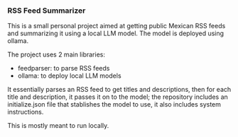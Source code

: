 ### RSS Feed Summarizer

This is a small personal project aimed at getting public Mexican RSS feeds and summarizing it using a local LLM model. The model is deployed using ollama.

The project uses 2 main libraries:
- feedparser: to parse RSS feeds
- ollama: to deploy local LLM models

It essentially parses an RSS feed to get titles and descriptions, then for each title and description, it passes it on to the model; the repository includes an initialize.json file that stablishes the model to use, it also includes system instructions. 

This is mostly meant to run locally.